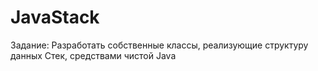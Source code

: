 # JavaStack
Задание: Разработать собственные классы, реализующие структуру данных Стек, средствами чистой Java
